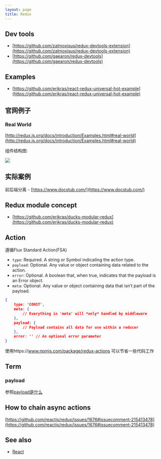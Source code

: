 ```yaml
---
layout: page
title: Redux
---
```


## Dev tools

- [https://github.com/zalmoxisus/redux-devtools-extension](https://github.com/zalmoxisus/redux-devtools-extension)
- [https://github.com/gaearon/redux-devtools](https://github.com/gaearon/redux-devtools)

## Examples

- [https://github.com/erikras/react-redux-universal-hot-example](https://github.com/erikras/react-redux-universal-hot-example)

## 官网例子

### Real World

[http://redux.js.org/docs/introduction/Examples.html#real-world](http://redux.js.org/docs/introduction/Examples.html#real-world)

组件结构图:

![](https://docs.google.com/drawings/d/1-QkTgSSqYf8aNTCKNHza0b5YqgWtnD97JV1ziDQd1kA/pub?w=960&h=720)

## 实际案例

前后端分离 - [https://www.docstub.com/](https://www.docstub.com/)

## Redux module concept

- [https://github.com/erikras/ducks-modular-redux](https://github.com/erikras/ducks-modular-redux)

## Action

遵循Flux Standard Action(FSA)

- `type`: Required. A string or Symbol indicating the action type.
- `payload`: Optional. Any value or object containing data related to the action.
- `error`: Optional. A boolean that, when true, indicates that the payload is an Error object.
- `meta`: Optional. Any value or object containing data that isn’t part of the payload.

```json
{
    type: 'CONST',
    meta: {
        // Everything in 'meta' will *only* handled by middleware
    },
    payload: {
        // Payload contains all data for use within a reducer
    },
    error: '' // An optional error parameter
}
```

使用https://www.npmjs.com/package/redux-actions 可以节省一些代码工作

## Term

### payload

参照[payload是什么](/2016/10/28/what-is-payload.html)

## How to chain async actions

[https://github.com/reactjs/redux/issues/1676#issuecomment-215413478](https://github.com/reactjs/redux/issues/1676#issuecomment-215413478)

## See also

- [React](react)